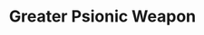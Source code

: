 ---
title: "Greater Psionic Weapon"

feat:
  types: ["Psionic"]
  description: |
    You can charge your melee weapon with additional damage potential.
  prerequisite: |
    Str 13, Psionic Weapon, base attack bonus +5.
  benefit: |
    When you use the Psionic Weapon feat, your attack with a melee weapon deals an extra 4d6 points of damage instead of an extra 2d6 points.
---